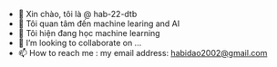 - 👋 Xin chào, tôi là @ hab-22-dtb
- 👀 Tôi quan tâm đến machine learing and AI
- 🌱 Tôi hiện đang học machine learning
- 💞️ I’m looking to collaborate on ...
- 📫 How to reach me : my email address: habidao2002@gmail.com

<!---
hab-22-dtb/hab-22-dtb is a ✨ special ✨ repository because its `README.md` (this file) appears on your GitHub profile.
You can click the Preview link to take a look at your changes.
--->
